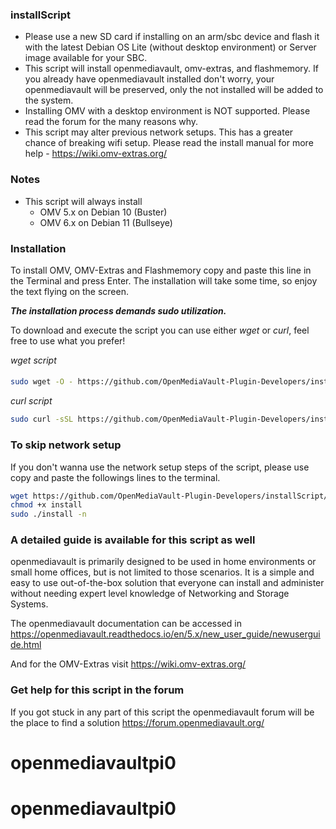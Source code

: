 ### installScript
- Please use a new SD card if installing on an arm/sbc device and flash it with the latest Debian OS Lite (without desktop environment) or Server image available for your SBC.
- This script will install openmediavault, omv-extras, and flashmemory. If you already have openmediavault installed don't worry, your openmediavault will be preserved, only the not installed will be added to the system.
- Installing OMV with a desktop environment is NOT supported.  Please read the forum for the many reasons why.
- This script may alter previous network setups.  This has a greater chance of breaking wifi setup.  Please read the install manual for more help - https://wiki.omv-extras.org/

### Notes
- This script will always install
  - OMV 5.x on Debian 10 (Buster)
  - OMV 6.x on Debian 11 (Bullseye)

### Installation 
To install OMV, OMV-Extras and Flashmemory copy and paste this line in the Terminal and press Enter. The installation will take some time, so enjoy the text flying on the screen. 

***The installation process demands sudo utilization.***

To download and execute the script you can use either *wget* or *curl*, feel free to use what you prefer!

*wget script*
####  
```bash
sudo wget -O - https://github.com/OpenMediaVault-Plugin-Developers/installScript/raw/master/install | sudo bash
```

*curl script*
```bash
sudo curl -sSL https://github.com/OpenMediaVault-Plugin-Developers/installScript/raw/master/install | sudo bash
```
### To skip network setup
If you don't wanna use the network setup steps of the script, please use copy and paste the followings lines to the terminal. 
```bash
wget https://github.com/OpenMediaVault-Plugin-Developers/installScript/raw/master/install
chmod +x install
sudo ./install -n
```

### A detailed guide is available for this script as well
openmediavault is primarily designed to be used in home environments or small home offices, but is not limited to those scenarios. It is a simple and easy to use out-of-the-box solution that everyone can install and administer without needing expert level knowledge of Networking and Storage Systems.

The openmediavault documentation can be accessed in https://openmediavault.readthedocs.io/en/5.x/new_user_guide/newuserguide.html

And for the OMV-Extras visit https://wiki.omv-extras.org/
 
### Get help for this script in the forum
If you got stuck in any part of this script the openmediavault forum will be the place to find a solution https://forum.openmediavault.org/

# openmediavaultpi0
# openmediavaultpi0
